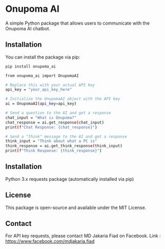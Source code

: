 # Onupoma AI

A simple Python package that allows users to communicate with the Onupoma AI chatbot.

## Installation

You can install the package via pip:

```bash
pip install onupoma_ai
```
```bash
from onupoma_ai import OnupomaAI

# Replace this with your actual API key
api_key = "your_api_key_here"

# Initialize the OnupomaAI object with the API key
ai = OnupomaAI(api_key=api_key)

# Send a question to the AI and get a response
chat_input = "What is Onupoma?"
chat_response = ai.get_response(chat_input)
print(f"Chat Response: {chat_response}")

# Send a "think" message to the AI and get a response
think_input = "Think about what a PC is"
think_response = ai.get_think_response(think_input)
print(f"Think Response: {think_response}")
```
## Installation
Python 3.x
requests package (automatically installed via pip)
## License
This package is open-source and available under the MIT License.

## Contact
For API key requests, please contact MD Jakaria Fiad on Facebook.
Link : https://www.facebook.com/mdjakaria.fiad